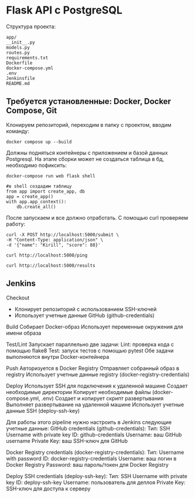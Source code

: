 # Flask API с PostgreSQL
Структура проекта:
```
app/
__init__.py
models.py
routes.py
requirements.txt
Dockerfile
docker-compose.yml
.env
Jenkinsfile
README.md
```
## Требуется установленные: Docker, Docker Compose, Git

Клонируем репозиторий, переходим в папку с проектом, вводим команду:
```
docker compose up --build
```
Должны подняться контейнеры с приложением и базой данных Postgresql.
На этапе сборки может не создаться таблица в бд, необходимо пофиксить:
```
docker-compose run web flask shell

#в shell создадим таблицу
from app import create_app, db
app = create_app()
with app.app_context():
    db.create_all()
```
После запускаем и все должно отработать. С помощью curl проверяем работу:
```
curl -X POST http://localhost:5000/submit \
-H "Content-Type: application/json" \
-d '{"name": "Kirill", "score": 88}'

curl http://localhost:5000/ping

curl http://localhost:5000/results
```

## Jenkins
Checkout
- Клонирует репозиторий с использованием SSH-ключей
- Использует учетные данные GitHub (github-credentials)

Build
Собирает Docker-образ
Использует переменные окружения для имени образа

Test/Lint
Запускает параллельно две задачи:
Lint: проверка кода с помощью flake8
Test: запуск тестов с помощью pytest
Обе задачи выполняются внутри Docker-контейнера

Push
Авторизуется в Docker Registry
Отправляет собранный образ в registry
Использует учетные данные registry (docker-registry-credentials)

Deploy
Использует SSH для подключения к удаленной машине
Создает необходимые директории
Копирует необходимые файлы (docker-compose.yml, .env)
Создает и копирует скрипт развертывания
Выполняет развертывание на удаленной машине
Использует учетные данные SSH (deploy-ssh-key)

Для работы этого pipeline нужно настроить в Jenkins следующие учетные данные:
GitHub credentials (github-credentials):
Тип: SSH Username with private key
ID: github-credentials
Username: ваш GitHub username
Private Key: ваш SSH-ключ для GitHub

Docker Registry credentials (docker-registry-credentials):
Тип: Username with password
ID: docker-registry-credentials
Username: ваш логин в Docker Registry
Password: ваш пароль/токен для Docker Registry

Deploy SSH credentials (deploy-ssh-key):
Тип: SSH Username with private key
ID: deploy-ssh-key
Username: пользователь для деплоя
Private Key: SSH-ключ для доступа к серверу
